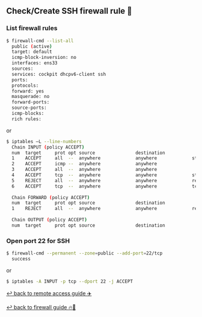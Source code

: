 ## Check/Create SSH firewall rule 🚪

### List firewall rules
```bash
$ firewall-cmd --list-all
  public (active)
  target: default
  icmp-block-inversion: no
  interfaces: ens33
  sources:
  services: cockpit dhcpv6-client ssh
  ports:
  protocols:
  forward: yes
  masquerade: no
  forward-ports:
  source-ports:
  icmp-blocks:
  rich rules:
```
or

```bash
$ iptables –L --line-numbers
  Chain INPUT (policy ACCEPT)
  num  target     prot opt source               destination
  1    ACCEPT     all  --  anywhere             anywhere             state RELATED,ESTABLISHED
  2    ACCEPT     icmp --  anywhere             anywhere
  3    ACCEPT     all  --  anywhere             anywhere
  4    ACCEPT     tcp  --  anywhere             anywhere             state NEW tcp dpt:ssh
  5    REJECT     all  --  anywhere             anywhere             reject-with icmp-host-prohibited
  6    ACCEPT     tcp  --  anywhere             anywhere             tcp dpt:ssh
  
  Chain FORWARD (policy ACCEPT)
  num  target     prot opt source               destination
  1    REJECT     all  --  anywhere             anywhere             reject-with icmp-host-prohibited
  
  Chain OUTPUT (policy ACCEPT)
  num  target     prot opt source               destination
```

### Open port 22 for SSH

```bash
$ firewall-cmd --permanent --zone=public --add-port=22/tcp
  success
```
or

```bash
$ iptables -A INPUT -p tcp --dport 22 -j ACCEPT
```

[↩️ back to remote access guide ✈️](/Linux/remote-access.html)

[↩️ back to firewall guide 🔥🚪](/Linux/firewall.html)
